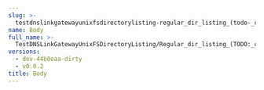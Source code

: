 ```yaml
---
slug: >-
  testdnslinkgatewayunixfsdirectorylisting-regular_dir_listing_(todo-_cleanup_kubo-specifics)_(direct_http)-body
name: Body
full_name: >-
  TestDNSLinkGatewayUnixFSDirectoryListing/Regular_dir_listing_(TODO:_cleanup_Kubo-specifics)_(direct_HTTP)/Body
versions:
  - dev-44b0eaa-dirty
  - v0.0.2
title: Body
---
```


